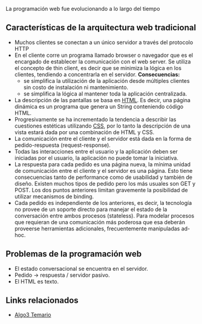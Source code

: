 La programación web fue evolucionando a lo largo del tiempo

Características de la arquitectura web tradicional
--------------------------------------------------

-   Muchos clientes se conectan a un único servidor a través del protocolo HTTP
-   En el cliente corre un programa llamado browser o navegador que es el encargado de establecer la comunicación con el web server. Se utiliza el concepto de thin client, es decir que se minimiza la lógica en los clientes, tendiendo a concentrarla en el servidor. **Consecuencias:**
    -   se simplifica la utilización de la aplicación desde múltiples clientes sin costo de instalación ni mantenimiento.
    -   se simplifica la lógica al mantener toda la aplicación centralizada.
-   La descripción de las pantallas se basa en [HTML](html.html). Es decir, una página dinámica es un programa que genera un String conteniendo código HTML.
-   Progresivamente se ha incrementado la tendencia a describir las cuestiones estéticas utilizando [CSS](css.html), por lo tanto la descripción de una vista estará dada por una combinación de HTML y CSS.
-   La comunicación entre el cliente y el servidor está dada en la forma de pedido-respuesta (request-response).
-   Todas las interacciones entre el usuario y la aplicación deben ser iniciadas por el usuario, la aplicación no puede tomar la iniciativa.
-   La respuesta para cada pedido es una página nueva, la mínima unidad de comunicación entre el cliente y el servidor es una página. Esto tiene consecuencias tanto de performance como de usabilidad y también de diseño. Existen muchos tipos de pedido pero los más usuales son GET y POST. Los dos puntos anteriores limitan gravemente la posibilidad de utilizar mecanismos de binding.
-   Cada pedido es independiente de los anteriores, es decir, la tecnología no provee de un soporte directo para manejar el estado de la conversación entre ambos procesos (stateless). Para modelar procesos que requieran de una comunicación más poderosa que esa deberán proveerse herramientas adicionales, frecuentemente manipuladas ad-hoc.

Problemas de la programación web
--------------------------------

-   El estado conversacional se encuentra en el servidor.
-   Pedido -&gt; respuesta / servidor pasivo.
-   El HTML es texto.

Links relacionados
------------------

-   [Algo3 Temario](algo3-temario.html)

